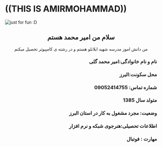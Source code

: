 # ((THIS IS AMIRMOHAMMAD))

<img src="https://github.com/amirgoli2000/amirgoli2000/assets/134154917/43e961f0-fa5f-428b-b964-8399dd64a18e" alt="just for fun  :D">

<h2 align="center">سلام من امیر محمد هستم</h2> 
<p align="center">من دانش اموز مدرسه شهید ایلانلو هستم و در رشته ی کامپیوتر تحصیل میکنم</p>
<h3 align="right">نام و نام خانوادگی:امیر محمد گلی</p>

<h3 align="right">محل سکونت:البرز</p>

<h3 align="right">شماره تماس: 09052414755</p>

<h3 align="right">متولد سال 1385</p>

<h3 align="right">وضعیت: مجرد مشغول به کار در استان البرز </p>

<h3 align="right">اطلاعات تحصیلی:هنرجوی شبکه و نرم افزار</p>

<h3 align="right">مهارت : فوتبال</p>

